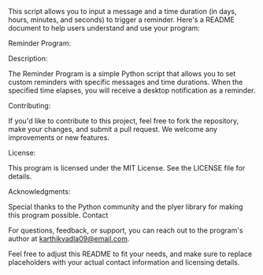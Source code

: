 This script allows you to input a message and a time duration (in days, hours, minutes, and seconds) to trigger a reminder. Here's a README document to help users understand and use your program:

Reminder Program:

Description:

The Reminder Program is a simple Python script that allows you to set custom reminders with specific messages and time durations. When the specified time elapses, you will receive a desktop notification as a reminder.

Contributing:

If you'd like to contribute to this project, feel free to fork the repository, make your changes, and submit a pull request. We welcome any improvements or new features.

License:

This program is licensed under the MIT License. See the LICENSE file for details.

Acknowledgments:

Special thanks to the Python community and the plyer library for making this program possible.
Contact

For questions, feedback, or support, you can reach out to the program's author at karthikvadla09@email.com.

Feel free to adjust this README to fit your needs, and make sure to replace placeholders with your actual contact information and licensing details.
